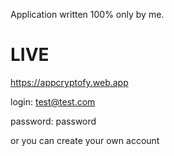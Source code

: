 Application written 100% only by me.

# LIVE

https://appcryptofy.web.app

login: test@test.com

password: password

or you can create your own account


